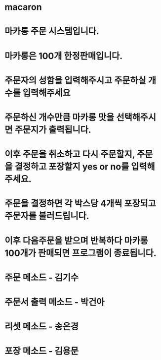 # macaron
# 마카롱 주문 시스템입니다.
# 마카롱은 100개 한정판매입니다.
# 주문자의 성함을 입력해주시고 주문하실 개수를 입력해주세요
# 주문하신 개수만큼 마카롱 맛을 선택해주시면 주문지가 출력됩니다.
# 이후 주문을 취소하고 다시 주문할지, 주문을 결정하고 포장할지 yes or no를 입력해주세요.
# 주문을 결정하면 각 박스당 4개씩 포장되고 주문자를 불러드립니다.
# 이후 다음주문을 받으며 반복하다 마카롱 100개가 판매되면 프로그램이 종료됩니다.

# 주문 메소드 - 김기수
# 주문서 출력 메소드 - 박건아
# 리셋 메소드 - 송은경
# 포장 메소드 - 김용문